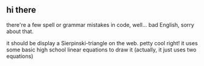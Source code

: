 ## hi there

there're a few spell or grammar mistakes in code, well... bad English, sorry about that.

it should be display a Sierpinski-triangle on the web. petty cool right! it uses some basic high school linear equations to draw it (actually, it just uses two equations)
